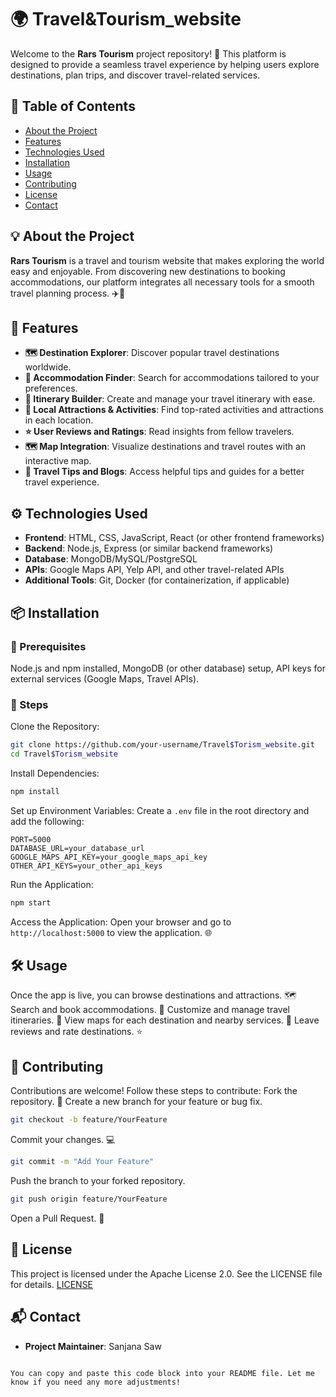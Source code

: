
# 🌍 Travel&Tourism_website

Welcome to the **Rars Tourism** project repository! 🎉 This platform is designed to provide a seamless travel experience by helping users explore destinations, plan trips, and discover travel-related services.

## 📖 Table of Contents
- [About the Project](#about-the-project)
- [Features](#features)
- [Technologies Used](#technologies-used)
- [Installation](#installation)
- [Usage](#usage)
- [Contributing](#contributing)
- [License](#license)
- [Contact](#contact)

## 💡 About the Project
**Rars Tourism** is a travel and tourism website that makes exploring the world easy and enjoyable. From discovering new destinations to booking accommodations, our platform integrates all necessary tools for a smooth travel planning process. ✈️🏨

## 🌟 Features
- **🗺️ Destination Explorer**: Discover popular travel destinations worldwide.
- **🏨 Accommodation Finder**: Search for accommodations tailored to your preferences.
- **📅 Itinerary Builder**: Create and manage your travel itinerary with ease.
- **🎢 Local Attractions & Activities**: Find top-rated activities and attractions in each location.
- **⭐ User Reviews and Ratings**: Read insights from fellow travelers.
- **🗺️ Map Integration**: Visualize destinations and travel routes with an interactive map.
- **📝 Travel Tips and Blogs**: Access helpful tips and guides for a better travel experience.

## ⚙️ Technologies Used
- **Frontend**: HTML, CSS, JavaScript, React (or other frontend frameworks)
- **Backend**: Node.js, Express (or similar backend frameworks)
- **Database**: MongoDB/MySQL/PostgreSQL
- **APIs**: Google Maps API, Yelp API, and other travel-related APIs
- **Additional Tools**: Git, Docker (for containerization, if applicable)

## 📦 Installation

### 🔧 Prerequisites
Node.js and npm installed, MongoDB (or other database) setup, API keys for external services (Google Maps, Travel APIs).

### 🚀 Steps
Clone the Repository:
```bash
git clone https://github.com/your-username/Travel$Torism_website.git
cd Travel$Torism_website
```
Install Dependencies:
```bash
npm install
```
Set up Environment Variables: Create a `.env` file in the root directory and add the following:
```
PORT=5000
DATABASE_URL=your_database_url
GOOGLE_MAPS_API_KEY=your_google_maps_api_key
OTHER_API_KEYS=your_other_api_keys
```
Run the Application:
```bash
npm start
```
Access the Application: Open your browser and go to `http://localhost:5000` to view the application. 🌐

## 🛠️ Usage
Once the app is live, you can browse destinations and attractions. 🗺️ Search and book accommodations. 🏨 Customize and manage travel itineraries. 📅 View maps for each destination and nearby services. 📍 Leave reviews and rate destinations. ⭐

## 🤝 Contributing
Contributions are welcome! Follow these steps to contribute: Fork the repository. 🍴 Create a new branch for your feature or bug fix. 
```bash
git checkout -b feature/YourFeature
```
Commit your changes. 💻 
```bash
git commit -m "Add Your Feature"
```
Push the branch to your forked repository. 
```bash
git push origin feature/YourFeature
```
Open a Pull Request. 🔄

## 📜 License
This project is licensed under the Apache License 2.0. See the LICENSE file for details. [LICENSE](LICENSE)

## 📬 Contact
- **Project Maintainer**: Sanjana Saw
```

You can copy and paste this code block into your README file. Let me know if you need any more adjustments!
